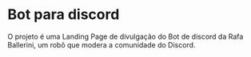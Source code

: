 # Bot para discord
O projeto é uma Landing Page de divulgação do Bot de discord da Rafa Ballerini, um robô que modera a comunidade do Discord.
